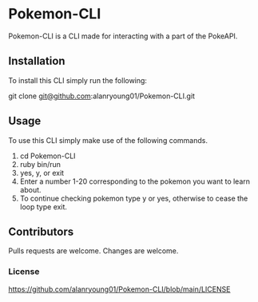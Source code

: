 # Pokemon-CLI
Pokemon-CLI is a CLI made for interacting with a part of the PokeAPI.

## Installation
To install this CLI simply run the following:

git clone git@github.com:alanryoung01/Pokemon-CLI.git

## Usage
To use this CLI simply make use of the following commands.

1. cd Pokemon-CLI
2. ruby bin/run
3. yes, y, or exit
4. Enter a number 1-20 corresponding to the pokemon you want to learn about.
5. To continue checking pokemon type y or yes, otherwise to cease the loop type exit.

## Contributors
Pulls requests are welcome. Changes are welcome.

### License
https://github.com/alanryoung01/Pokemon-CLI/blob/main/LICENSE
